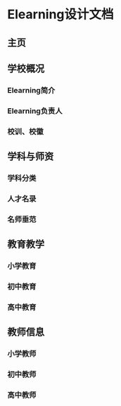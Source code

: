 # Elearning设计文档

## 主页

## 学校概况

### Elearning简介

### Elearning负责人

### 校训、校徽

## 学科与师资

### 学科分类

### 人才名录

### 名师垂范

## 教育教学

### 小学教育

### 初中教育

### 高中教育

## 教师信息

### 小学教师

### 初中教师

### 高中教师

